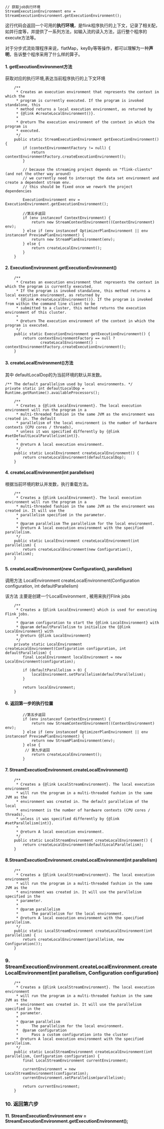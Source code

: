 ```
// 获取job执行环境
StreamExecutionEnvironment env = StreamExecutionEnvironment.getExecutionEnvironment();
```

这行代码会返回一个可用的**执行环境**，是flink程序执行的上下文，记录了相关配，如并行度等，并提供了一系列方法，如输入流的读入方法，运行整个程序的execute方法等。

对于分步式流处理程序来说，flatMap，keyBy等等操作，都可以理解为一种**声明**，告诉整个程序采用了什么样的算子。



#### 1. getExecutionEnvironment方法

获取对应的执行环境,表达当前程序执行的上下文环境

```
	/**
	 * Creates an execution environment that represents the context in which the
	 * program is currently executed. If the program is invoked standalone, this
	 * method returns a local execution environment, as returned by
	 * {@link #createLocalEnvironment()}.
	 *
	 * @return The execution environment of the context in which the program is
	 * executed.
	 */
	public static StreamExecutionEnvironment getExecutionEnvironment() {
		if (contextEnvironmentFactory != null) {
			return contextEnvironmentFactory.createExecutionEnvironment();
		}

		// because the streaming project depends on "flink-clients" (and not the other way around)
		// we currently need to intercept the data set environment and create a dependent stream env.
		// this should be fixed once we rework the project dependencies

		ExecutionEnvironment env = ExecutionEnvironment.getExecutionEnvironment();
		
		//第五步返回
		if (env instanceof ContextEnvironment) {
			return new StreamContextEnvironment((ContextEnvironment) env);
		} else if (env instanceof OptimizerPlanEnvironment || env instanceof PreviewPlanEnvironment) {
			return new StreamPlanEnvironment(env);
		} else {
			return createLocalEnvironment();
		}
	}
```

####  2. ExecutionEnvironment.getExecutionEnvironment()

```
	/**
	 * Creates an execution environment that represents the context in which the program is currently executed.
	 * If the program is invoked standalone, this method returns a local execution environment, as returned by
	 * {@link #createLocalEnvironment()}. If the program is invoked from within the command line client to be
	 * submitted to a cluster, this method returns the execution environment of this cluster.
	 *
	 * @return The execution environment of the context in which the program is executed.
	 */
	public static ExecutionEnvironment getExecutionEnvironment() {
		return contextEnvironmentFactory == null ?
				createLocalEnvironment() : contextEnvironmentFactory.createExecutionEnvironment();
	}
```

#### 3. createLocalEnvironment()方法

其中 defaultLocalDop的为当前环境的默认并发数。

```
/** The default parallelism used by local environments. */
private static int defaultLocalDop = Runtime.getRuntime().availableProcessors();
```

```
	/**
	 * Creates a {@link LocalEnvironment}. The local execution environment will run the program in a
	 * multi-threaded fashion in the same JVM as the environment was created in. The default
	 * parallelism of the local environment is the number of hardware contexts (CPU cores / threads),
	 * unless it was specified differently by {@link #setDefaultLocalParallelism(int)}.
	 *
	 * @return A local execution environment.
	 */
	public static LocalEnvironment createLocalEnvironment() {
		return createLocalEnvironment(defaultLocalDop);
	}
```

#### 4. createLocalEnvironment(int parallelism)

根据当前环境的默认并发数，执行重载方法。

```
	/**
	 * Creates a {@link LocalEnvironment}. The local execution environment will run the program in a
	 * multi-threaded fashion in the same JVM as the environment was created in. It will use the
	 * parallelism specified in the parameter.
	 *
	 * @param parallelism The parallelism for the local environment.
	 * @return A local execution environment with the specified parallelism.
	 */
	public static LocalEnvironment createLocalEnvironment(int parallelism) {
		return createLocalEnvironment(new Configuration(), parallelism);
	}
```

#### 5. createLocalEnvironment(new Configuration(), parallelism)

调用方法 	LocalEnvironment createLocalEnvironment(Configuration configuration, int defaultParallelism)

该方法 主要是创建一个LocalEnvironment , 被用来执行Flink jobs

```
	/**
	 * Creates a {@link LocalEnvironment} which is used for executing Flink jobs.
	 *
	 * @param configuration to start the {@link LocalEnvironment} with
	 * @param defaultParallelism to initialize the {@link LocalEnvironment} with
	 * @return {@link LocalEnvironment}
	 */
	private static LocalEnvironment createLocalEnvironment(Configuration configuration, int defaultParallelism) {
		final LocalEnvironment localEnvironment = new LocalEnvironment(configuration);

		if (defaultParallelism > 0) {
			localEnvironment.setParallelism(defaultParallelism);
		}

		return localEnvironment;
	}
```

#### 6. 返回第一步的执行位置

```
		//第五步返回
		if (env instanceof ContextEnvironment) {
			return new StreamContextEnvironment((ContextEnvironment) env);
		} else if (env instanceof OptimizerPlanEnvironment || env instanceof PreviewPlanEnvironment) {
			return new StreamPlanEnvironment(env);
		} else {
		 // 第九步返回
			return createLocalEnvironment();
		}
```

#### 7.  StreamExecutionEnvironment.createLocalEnvironment()

```
	/**
	 * Creates a {@link LocalStreamEnvironment}. The local execution environment
	 * will run the program in a multi-threaded fashion in the same JVM as the
	 * environment was created in. The default parallelism of the local
	 * environment is the number of hardware contexts (CPU cores / threads),
	 * unless it was specified differently by {@link #setParallelism(int)}.
	 *
	 * @return A local execution environment.
	 */
	public static LocalStreamEnvironment createLocalEnvironment() {
		return createLocalEnvironment(defaultLocalParallelism);
	}
```

#### 8.StreamExecutionEnvironment.createLocalEnvironment(int parallelism)

```
	/**
	 * Creates a {@link LocalStreamEnvironment}. The local execution environment
	 * will run the program in a multi-threaded fashion in the same JVM as the
	 * environment was created in. It will use the parallelism specified in the
	 * parameter.
	 *
	 * @param parallelism
	 * 		The parallelism for the local environment.
	 * @return A local execution environment with the specified parallelism.
	 */
	public static LocalStreamEnvironment createLocalEnvironment(int parallelism) {
		return createLocalEnvironment(parallelism, new Configuration());
	}
```

### 9. StreamExecutionEnvironment.createLocalEnvironment.createLocalEnvironment(int parallelism, Configuration configuration)

```
	/**
	 * Creates a {@link LocalStreamEnvironment}. The local execution environment
	 * will run the program in a multi-threaded fashion in the same JVM as the
	 * environment was created in. It will use the parallelism specified in the
	 * parameter.
	 *
	 * @param parallelism
	 * 		The parallelism for the local environment.
	 * 	@param configuration
	 * 		Pass a custom configuration into the cluster
	 * @return A local execution environment with the specified parallelism.
	 */
	public static LocalStreamEnvironment createLocalEnvironment(int parallelism, Configuration configuration) {
		final LocalStreamEnvironment currentEnvironment;

		currentEnvironment = new LocalStreamEnvironment(configuration);
		currentEnvironment.setParallelism(parallelism);

		return currentEnvironment;
	}
```

### 10. 返回第六步

#### 11. StreamExecutionEnvironment env = StreamExecutionEnvironment.getExecutionEnvironment();

